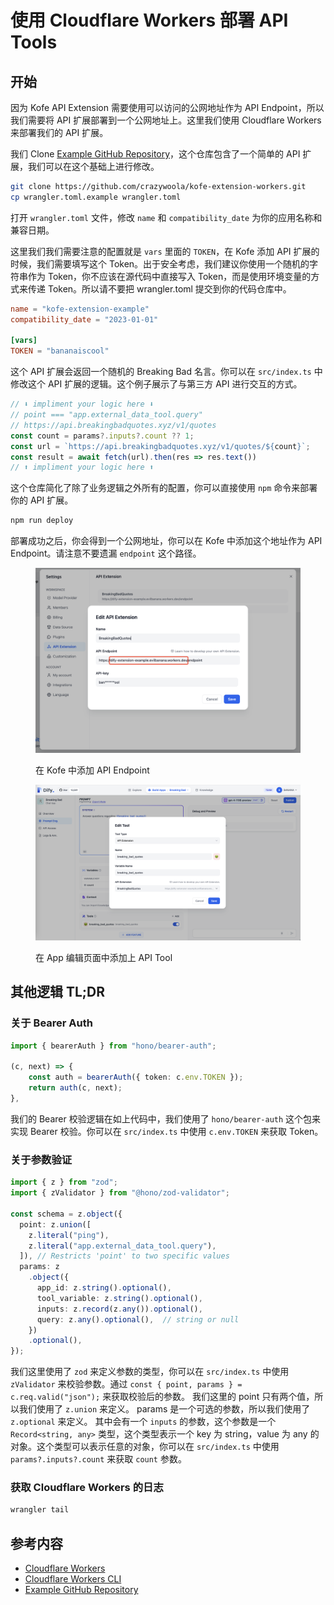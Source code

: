 # 使用 Cloudflare Workers 部署 API Tools

## 开始

因为 Kofe API Extension 需要使用可以访问的公网地址作为 API Endpoint，所以我们需要将 API 扩展部署到一个公网地址上。这里我们使用 Cloudflare Workers 来部署我们的 API 扩展。

我们 Clone [Example GitHub Repository](https://github.com/crazywoola/kofe-extension-workers)，这个仓库包含了一个简单的 API 扩展，我们可以在这个基础上进行修改。

```bash
git clone https://github.com/crazywoola/kofe-extension-workers.git
cp wrangler.toml.example wrangler.toml
```

打开 `wrangler.toml` 文件，修改 `name` 和 `compatibility_date` 为你的应用名称和兼容日期。

这里我们我们需要注意的配置就是 `vars` 里面的 `TOKEN`，在 Kofe 添加 API 扩展的时候，我们需要填写这个 Token。出于安全考虑，我们建议你使用一个随机的字符串作为 Token，你不应该在源代码中直接写入 Token，而是使用环境变量的方式来传递 Token。所以请不要把 wrangler.toml 提交到你的代码仓库中。

```toml
name = "kofe-extension-example"
compatibility_date = "2023-01-01"

[vars]
TOKEN = "bananaiscool"
```

这个 API 扩展会返回一个随机的 Breaking Bad 名言。你可以在 `src/index.ts` 中修改这个 API 扩展的逻辑。这个例子展示了与第三方 API 进行交互的方式。

```typescript
// ⬇️ impliment your logic here ⬇️
// point === "app.external_data_tool.query"
// https://api.breakingbadquotes.xyz/v1/quotes
const count = params?.inputs?.count ?? 1;
const url = `https://api.breakingbadquotes.xyz/v1/quotes/${count}`;
const result = await fetch(url).then(res => res.text())
// ⬆️ impliment your logic here ⬆️
```

这个仓库简化了除了业务逻辑之外所有的配置，你可以直接使用 `npm` 命令来部署你的 API 扩展。

```bash
npm run deploy
```

部署成功之后，你会得到一个公网地址，你可以在 Kofe 中添加这个地址作为 API Endpoint。请注意不要遗漏 `endpoint` 这个路径。

<figure><img src="../../../.gitbook/assets/api_extension_edit.png" alt=""><figcaption><p>在 Kofe 中添加 API Endpoint</p></figcaption></figure>

<figure><img src="../../../.gitbook/assets/app_tools_edit.png" alt=""><figcaption><p>在 App 编辑页面中添加上 API Tool</p></figcaption></figure>

## 其他逻辑 TL;DR

### 关于 Bearer Auth

```typescript
import { bearerAuth } from "hono/bearer-auth";

(c, next) => {
    const auth = bearerAuth({ token: c.env.TOKEN });
    return auth(c, next);
},
```

我们的 Bearer 校验逻辑在如上代码中，我们使用了 `hono/bearer-auth` 这个包来实现 Bearer 校验。你可以在 `src/index.ts` 中使用 `c.env.TOKEN` 来获取 Token。

### 关于参数验证

```typescript
import { z } from "zod";
import { zValidator } from "@hono/zod-validator";

const schema = z.object({
  point: z.union([
    z.literal("ping"),
    z.literal("app.external_data_tool.query"),
  ]), // Restricts 'point' to two specific values
  params: z
    .object({
      app_id: z.string().optional(),
      tool_variable: z.string().optional(),
      inputs: z.record(z.any()).optional(),
      query: z.any().optional(),  // string or null
    })
    .optional(),
});

```

我们这里使用了 `zod` 来定义参数的类型，你可以在 `src/index.ts` 中使用 `zValidator` 来校验参数。通过 `const { point, params } = c.req.valid("json");` 来获取校验后的参数。 我们这里的 point 只有两个值，所以我们使用了 `z.union` 来定义。 params 是一个可选的参数，所以我们使用了 `z.optional` 来定义。 其中会有一个 `inputs` 的参数，这个参数是一个 `Record<string, any>` 类型，这个类型表示一个 key 为 string，value 为 any 的对象。这个类型可以表示任意的对象，你可以在 `src/index.ts` 中使用 `params?.inputs?.count` 来获取 `count` 参数。

### 获取 Cloudflare Workers 的日志

```bash
wrangler tail
```

## 参考内容

* [Cloudflare Workers](https://workers.cloudflare.com/)
* [Cloudflare Workers CLI](https://developers.cloudflare.com/workers/cli-wrangler/install-update)
* [Example GitHub Repository](https://github.com/crazywoola/kofe-extension-workers)
